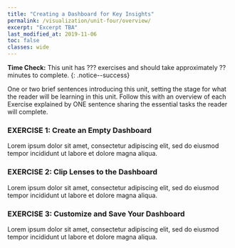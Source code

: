 ```yaml
---
title: "Creating a Dashboard for Key Insights"
permalink: /visualization/unit-four/overview/
excerpt: "Excerpt TBA"
last_modified_at: 2019-11-06
toc: false
classes: wide
---
```


**Time Check:** This unit has ??? exercises and should take approximately ?? minutes to complete.
{: .notice--success}

One or two brief sentences introducing this unit, setting the stage for what the reader will be learning in this unit. Follow this with an overview of each Exercise explained by ONE sentence sharing the essential tasks the reader will complete.

### EXERCISE 1: Create an Empty Dashboard
Lorem ipsum dolor sit amet, consectetur adipiscing elit, sed do eiusmod tempor incididunt ut labore et dolore magna aliqua.

### EXERCISE 2: Clip Lenses to the Dashboard
Lorem ipsum dolor sit amet, consectetur adipiscing elit, sed do eiusmod tempor incididunt ut labore et dolore magna aliqua.

### EXERCISE 3: Customize and Save Your Dashboard
Lorem ipsum dolor sit amet, consectetur adipiscing elit, sed do eiusmod tempor incididunt ut labore et dolore magna aliqua.
